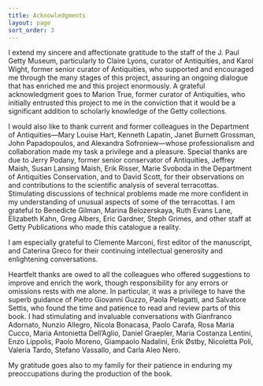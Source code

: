 ```yaml
---
title: Acknowledgments
layout: page
sort_order: 3
---
```


I extend my sincere and affectionate gratitude to the staff of the J.
Paul Getty Museum, particularly to Claire Lyons, curator of Antiquities,
and Karol Wight, former senior curator of Antiquities, who supported and
encouraged me through the many stages of this project, assuring an
ongoing dialogue that has enriched me and this project enormously. A
grateful acknowledgment goes to Marion True, former curator of
Antiquities, who initially entrusted this project to me in the
conviction that it would be a significant addition to scholarly
knowledge of the Getty collections.

I would also like to thank current and former colleagues in the
Department of Antiquities—Mary Louise Hart, Kenneth Lapatin, Janet
Burnett Grossman, John Papadopoulos, and Alexandra Sofroniew—whose professionalism and
collaboration made my task a privilege and a pleasure. Special thanks
are due to Jerry Podany, former senior conservator of Antiquities, Jeffrey Maish, Susan Lansing Maish, Erik Risser, Marie Svoboda in
the Department of Antiquities Conservation, and to David Scott, for their observations on and
contributions to the scientific analysis of several terracottas.
Stimulating discussions of technical problems made me more confident in
my understanding of unusual aspects of some of the terracottas. I am
grateful to Benedicte Gilman, Marina Belozerskaya, Ruth Evans Lane, Elizabeth Kahn, Greg
Albers, Eric Gardner, Steph Grimes, and other staff at Getty
Publications who made this catalogue a reality.

I am especially grateful to Clemente Marconi, first editor of the
manuscript, and Caterina Greco for their continuing intellectual
generosity and enlightening conversations.

Heartfelt thanks are owed to all the colleagues who offered suggestions
to improve and enrich the work, though responsibility for any errors or
omissions rests with me alone. In particular, it was a privilege to have
the superb guidance of Pietro Giovanni Guzzo, Paola Pelagatti, and
Salvatore Settis, who found the time and patience to read and review
parts of this book. I had stimulating and invaluable conversations with
Gianfranco Adornato, Nunzio Allegro, Nicola Bonacasa, Paolo Carafa, Rosa
Maria Cucco, Maria Antonietta Dell’Aglio, Daniel Graepler, Maria
Costanza Lentini, Enzo Lippolis, Paolo Moreno, Giampaolo Nadalini, Erik
Østby, Nicoletta Poli, Valeria Tardo, Stefano Vassallo, and Carla Aleo
Nero.

My gratitude goes also to my family for their patience in enduring my
preoccupations during the production of the book.
